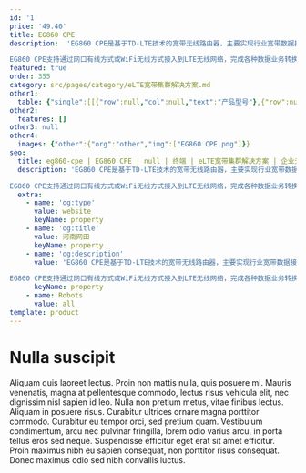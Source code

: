 ```yaml
---
id: '1'
price: '49.40'
title: EG860 CPE
description:  'EG860 CPE是基于TD-LTE技术的宽带无线路由器，主要实现行业宽带数据接入。

EG860 CPE支持通过网口有线方式或WiFi无线方式接入到LTE无线网络，完成各种数据业务转换功能，可部署在室外，也可部署在室内。可广泛应用于各行业，进行固定或车载等数据采集、无线高清视频监控。'
featured: true
order: 355
category: src/pages/category/eLTE宽带集群解决方案.md
other1: 
  table: {"single":[[{"row":null,"col":null,"text":"产品型号"},{"row":null,"col":null,"text":"EG860"}],[{"row":null,"col":null,"text":"LTE工作频段"},{"row":null,"col":null,"text":"LTE TDD FDD"}],[{"row":null,"col":null,"text":"外部接口"},{"row":null,"col":null,"text":"LAN接口/SIM卡接口/天线接口"}],[{"row":null,"col":null,"text":"WLAN工作频段"},{"row":null,"col":null,"text":"支持"}],[{"row":null,"col":null,"text":"安装方式 "},{"row":null,"col":null,"text":"抱杆，挂墙"}]]}
other2:
  features: []
other3: null
other4:
  images: {"other":{"org":"other","img":["EG860 CPE.png"]}}
seo:
  title: eg860-cpe | EG860 CPE | null | 终端 | eLTE宽带集群解决方案 | 企业无线
  description: 'EG860 CPE是基于TD-LTE技术的宽带无线路由器，主要实现行业宽带数据接入。

EG860 CPE支持通过网口有线方式或WiFi无线方式接入到LTE无线网络，完成各种数据业务转换功能，可部署在室外，也可部署在室内。可广泛应用于各行业，进行固定或车载等数据采集、无线高清视频监控。'
  extra:
    - name: 'og:type'
      value: website
      keyName: property
    - name: 'og:title'
      value: 河南网田
      keyName: property
    - name: 'og:description'
      value: 'EG860 CPE是基于TD-LTE技术的宽带无线路由器，主要实现行业宽带数据接入。

EG860 CPE支持通过网口有线方式或WiFi无线方式接入到LTE无线网络，完成各种数据业务转换功能，可部署在室外，也可部署在室内。可广泛应用于各行业，进行固定或车载等数据采集、无线高清视频监控。'
      keyName: property
    - name: Robots
      value: all
template: product
---
```


# Nulla suscipit

Aliquam quis laoreet lectus. Proin non mattis nulla, quis posuere mi. Mauris venenatis, magna at pellentesque commodo, lectus risus vehicula elit, nec dignissim nisl sapien id leo. Nulla non pretium metus, vitae finibus lectus. Aliquam in posuere risus. Curabitur ultrices ornare magna porttitor commodo. Curabitur eu tempor orci, sed pretium quam. Vestibulum condimentum, arcu nec pulvinar fringilla, lorem odio varius arcu, in porta tellus eros sed neque. Suspendisse efficitur eget erat sit amet efficitur. Proin maximus nibh eu sapien consequat, non porttitor risus consequat. Donec maximus odio sed nibh convallis luctus.